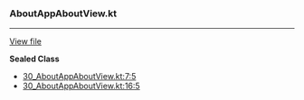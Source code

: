 ### AboutAppAboutView.kt
---
[View file](../files/30_AboutAppAboutView.kt)

**Sealed Class**

 - [30_AboutAppAboutView.kt:7:5](../files/30_AboutAppAboutView.kt#L7)
 - [30_AboutAppAboutView.kt:16:5](../files/30_AboutAppAboutView.kt#L16)
